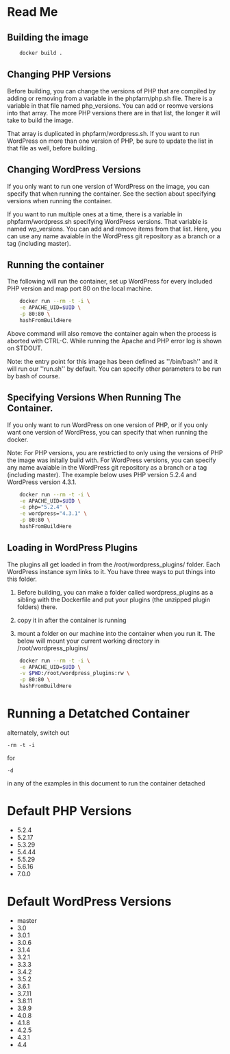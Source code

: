 Read Me
==================

Building the image
------------------
```bash
    docker build .
```

Changing PHP Versions
------------------
Before building, you can change the versions of PHP that are compiled by adding or removing from a variable in the phpfarm/php.sh file. There is a variable in that file named php_versions. You can add or reomve versions into that array. The more PHP versions there are in that list, the longer it will take to build the image.

That array is duplicated in phpfarm/wordpress.sh. If you want to run WordPress on more than one version of PHP, be sure to update the list in that file as well, before building.

Changing WordPress Versions
------------------
If you only want to run one version of WordPress on the image, you can specify that when running the container. See the section about specifying versions when running the container.

If you want to run multiple ones at a time, there is a variable in phpfarm/wordpress.sh specifying WordPress versions. That variable is named wp_versions. You can add and remove items from that list. Here, you can use any name avaiable in the WordPress git repository as a branch or a tag (including master).

Running the container
---------------------

The following will run the container, set up WordPress for every included PHP version and map port 80 on the local machine.

```bash
    docker run --rm -t -i \
    -e APACHE_UID=$UID \
    -p 80:80 \
    hashFromBuildHere
```

Above command will also remove the container again when the process is aborted with
CTRL-C. While running the Apache and PHP error log is shown on STDOUT.

Note: the entry point for this image has been defined as ''/bin/bash'' and it will
run our ''run.sh'' by default. You can specify other parameters to be run by bash
of course.

Specifying Versions When Running The Container.
---------------------

If you only want to run WordPress on one version of PHP, or if you only want one version of WordPress, you can specify that when running the docker.

Note: For PHP versions, you are restrictied to only using the versions of PHP the image was initally build with. For WordPress versions, you can specify any name avaiable in the WordPress git repository as a branch or a tag (including master). The example below uses PHP version 5.2.4 and WordPress version 4.3.1.

```bash
    docker run --rm -t -i \
    -e APACHE_UID=$UID \
    -e php="5.2.4" \
    -e wordpress="4.3.1" \
    -p 80:80 \
    hashFromBuildHere
```

Loading in WordPress Plugins
---------------------

The plugins all get loaded in from the /root/wordpress_plugins/ folder. Each WordPress instance sym links to it. You have three ways to put things into this folder.

1. Before building, you can make a folder called wordpress_plugins as a sibling with the Dockerfile and put your plugins (the unzipped plugin folders) there.

2. copy it in after the container is running

3. mount a folder on our machine into the container when you run it. The below will mount your current working directory in /root/wordpress_plugins/

```bash
    docker run --rm -t -i \
    -e APACHE_UID=$UID \
    -v $PWD:/root/wordpress_plugins:rw \
    -p 80:80 \
    hashFromBuildHere
```

Running a Detatched Container
==================
alternately, switch out
```
-rm -t -i
```
for
```
-d
```
in any of the examples in this document to run the container detached

Default PHP Versions
==================

* 5.2.4
* 5.2.17
* 5.3.29
* 5.4.44
* 5.5.29
* 5.6.16
* 7.0.0

Default WordPress Versions
==================

* master
* 3.0
* 3.0.1
* 3.0.6
* 3.1.4
* 3.2.1
* 3.3.3
* 3.4.2
* 3.5.2
* 3.6.1
* 3.7.11
* 3.8.11
* 3.9.9
* 4.0.8
* 4.1.8
* 4.2.5
* 4.3.1
* 4.4